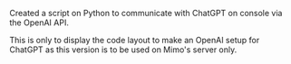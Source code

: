Created a script on Python to communicate with ChatGPT on console via the OpenAI API.

This is only to display the code layout to make an OpenAI setup for ChatGPT as this version is to be used on Mimo's server only.
